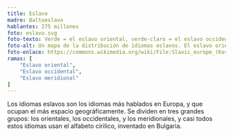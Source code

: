 ```yaml
---
title: Eslavo
madre: Baltoeslavo
hablantes: 275 millones
foto: eslavo.svg
foto-texto: Verde = el eslavo oriental, verde-claro = el eslavo occidental, verde-oscuro = el eslavo meridional.
foto-alt: Un mapa de la distribución de idiomas eslavos. El eslavo oriental se habla en Rusia, Bielorusia, y Ucrania. El eslavo occidental en Polonia, Chequia y Eslovaquia. El eslavo meridional en Eslovenia, Croacia, Serbia, Kosovo, Montenegro, Bulgaria, Macedonia del Norte, y Bosnia y Herzegovina.
foto-enlace: https://commons.wikimedia.org/wiki/File:Slavic_europe_(Kosovo_unshaded).svg
ramas: [
    "Eslavo oriental",
    "Eslavo occidental",
    "Eslavo meridional"
]
---
```


Los idiomas eslavos son los idiomas más hablados en Europa, y que ocupan el más espacio geográficamente. Se dividen en tres grandes grupos: los orientales, los occidentales, y los meridionales, y casi todos estos idiomas usan el alfabeto cirilico, inventado en Bulgaria.